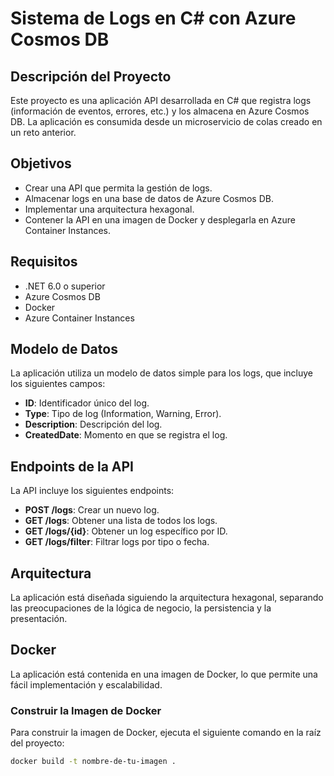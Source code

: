 # Sistema de Logs en C# con Azure Cosmos DB

## Descripción del Proyecto

Este proyecto es una aplicación API desarrollada en C# que registra logs (información de eventos, errores, etc.) y los almacena en Azure Cosmos DB. La aplicación es consumida desde un microservicio de colas creado en un reto anterior.

## Objetivos

- Crear una API que permita la gestión de logs.
- Almacenar logs en una base de datos de Azure Cosmos DB.
- Implementar una arquitectura hexagonal.
- Contener la API en una imagen de Docker y desplegarla en Azure Container Instances.

## Requisitos

- .NET 6.0 o superior
- Azure Cosmos DB
- Docker
- Azure Container Instances

## Modelo de Datos

La aplicación utiliza un modelo de datos simple para los logs, que incluye los siguientes campos:

- **ID**: Identificador único del log.
- **Type**: Tipo de log (Information, Warning, Error).
- **Description**: Descripción del log.
- **CreatedDate**: Momento en que se registra el log.

## Endpoints de la API

La API incluye los siguientes endpoints:

- **POST /logs**: Crear un nuevo log.
- **GET /logs**: Obtener una lista de todos los logs.
- **GET /logs/{id}**: Obtener un log específico por ID.
- **GET /logs/filter**: Filtrar logs por tipo o fecha.

## Arquitectura

La aplicación está diseñada siguiendo la arquitectura hexagonal, separando las preocupaciones de la lógica de negocio, la persistencia y la presentación.

## Docker

La aplicación está contenida en una imagen de Docker, lo que permite una fácil implementación y escalabilidad.

### Construir la Imagen de Docker

Para construir la imagen de Docker, ejecuta el siguiente comando en la raíz del proyecto:

```bash
docker build -t nombre-de-tu-imagen .
